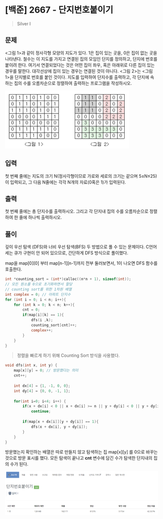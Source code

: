 # [백준] 2667 - 단지번호붙이기
> Silver I

## 문제
<그림 1>과 같이 정사각형 모양의 지도가 있다. 1은 집이 있는 곳을, 0은 집이 없는 곳을 나타낸다. 철수는 이 지도를 가지고 연결된 집의 모임인 단지를 정의하고, 단지에 번호를 붙이려 한다. 여기서 연결되었다는 것은 어떤 집이 좌우, 혹은 아래위로 다른 집이 있는 경우를 말한다. 대각선상에 집이 있는 경우는 연결된 것이 아니다. <그림 2>는 <그림 1>을 단지별로 번호를 붙인 것이다. 지도를 입력하여 단지수를 출력하고, 각 단지에 속하는 집의 수를 오름차순으로 정렬하여 출력하는 프로그램을 작성하시오.

![alt text](image.png)


## 입력
첫 번째 줄에는 지도의 크기 N(정사각형이므로 가로와 세로의 크기는 같으며 5≤N≤25)이 입력되고, 그 다음 N줄에는 각각 N개의 자료(0혹은 1)가 입력된다.

## 출력
첫 번째 줄에는 총 단지수를 출력하시오. 그리고 각 단지내 집의 수를 오름차순으로 정렬하여 한 줄에 하나씩 출력하시오.

## 풀이

깊이 우선 탐색 (DFS)와 너비 우선 탐색(BFS) 두 방법으로 풀 수 있는 문제이다. C언어세는 큐가 구현이 안 되어 있으므로, 간단하게 DFS 방식으로 풀이했다.

map을 map[0][0] 부터 map[n-1][n-1]까지 전부 둘러보면서, 1이 나오면 DFS 함수를 호출한다.

```C
int *counting_sort = (int*)calloc((n*n + 1), sizeof(int));
// 모든 원소를 0으로 초기화하면서 할당
// counting sort를 위한 1차원 배열
int complex = 0; // 아파트 단지수
for (int i = 0; i < n; i++){
    for (int k = 0; k < n; k++){
        cnt = 0;
        if(map[i][k] == 1){
            dfs(i ,k);
            counting_sort[cnt]++;
            complex++;
        }
    } 
}
```

> 정렬을 빠르게 하기 위해 Counting Sort 방식을 사용했다.

```C
void dfs(int x, int y) {
    map[x][y] = 0; // 방문했다는 의미
    cnt++;

    int dx[4] = {1, -1, 0, 0};
    int dy[4] = {0, 0, -1, 1};

    for(int i=0; i<4; i++) {
        if(x + dx[i] < 0 || x + dx[i] >= n || y + dy[i] < 0 || y + dy[i] >= n)
            continue;

        if(map[x + dx[i]][y + dy[i]] == 1){
            dfs(x + dx[i], y + dy[i]);            
        }
    }
}
```

방문했는지 확인하는 배열은 따로 만들지 않고 탐색하는 집 map[x][y] 를 0으로 바꾸는 것으로 방문 표시를 했다. 모든 탐색이 끝나고 **cnt** 변수에 담긴 수가 탐색한 단지내의 집의 수가 된다.

![alt text](image-1.png)
